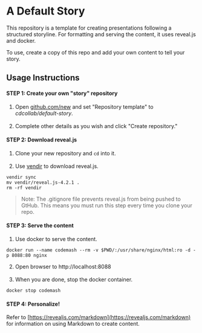 # A Default Story

This repository is a template for creating presentations following a structured storyline.
For formatting and serving the content, it uses reveal.js and docker.

To use, create a copy of this repo and add your own content to tell your story.

## Usage Instructions

#### STEP 1: Create your own "story" repository

1. Open [github.com/new](https://github.com/new) and set "Repository template" to _cdcollab/default-story_.
   <br><br>
2. Complete other details as you wish and click "Create repository."

#### STEP 2: Download reveal.js

1. Clone your new repository and `cd` into it.
   <br><br>
2. Use [vendir](https://carvel.dev/vendir/docs/v0.24.0/install) to download reveal.js.
```shell
vendir sync
mv vendir/reveal.js-4.2.1 .
rm -rf vendir
```
> Note: The .gitignore file prevents reveal.js from being pushed to GtHub.
> This means you must run this step every time you clone your repo.

#### STEP 3: Serve the content

1. Use docker to serve the content.
```shell
docker run --name codemash --rm -v $PWD/:/usr/share/nginx/html:ro -d -p 8088:80 nginx
``` 

2. Open browser to http://localhost:8088
   <br><br>
3. When you are done, stop the docker container.
```shell
docker stop codemash
```

#### STEP 4: Personalize!

Refer to [https://revealjs.com/markdown](https://revealjs.com/markdown) for information on using Markdown to create content.